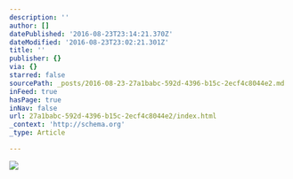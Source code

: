 ```yaml
---
description: ''
author: []
datePublished: '2016-08-23T23:14:21.370Z'
dateModified: '2016-08-23T23:02:21.301Z'
title: ''
publisher: {}
via: {}
starred: false
sourcePath: _posts/2016-08-23-27a1babc-592d-4396-b15c-2ecf4c8044e2.md
inFeed: true
hasPage: true
inNav: false
url: 27a1babc-592d-4396-b15c-2ecf4c8044e2/index.html
_context: 'http://schema.org'
_type: Article

---
```

![](https://the-grid-user-content.s3-us-west-2.amazonaws.com/88f7a062-cda4-4482-bc2b-d86dee0360ed.jpg)